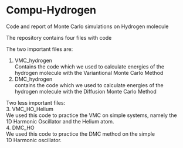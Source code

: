 # Compu-Hydrogen
Code and report of Monte Carlo simulations on Hydrogen molecule

The repository contains four files with code

The two important files are:  
1. VMC_hydrogen  
   Contains the code which we used to calculate energies of the    
   hydrogen molecule with the Variantional Monte Carlo Method  
2. DMC_hydrogen   
   contains the code which we used to calculate energies of the  
   hydrogen molecule with the Diffusion Monte Carlo Method 

Two less important files:  
3. VMC_HO_Helium  
   We used this code to practice the VMC on simple systems, namely the  
   1D Harmonic Oscillator and the Helium atom.  
4. DMC_HO  
   We used this code to practice the DMC method on the simple  
   1D Harmonic oscillator.  
   

